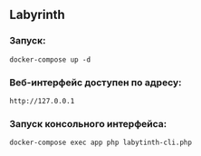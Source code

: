 ## Labyrinth

### Запуск:
```
docker-compose up -d
```
### Веб-интерфейс доступен по адресу:
```
http://127.0.0.1
```
### Запуск консольного интерфейса:
```
docker-compose exec app php labytinth-cli.php
```
